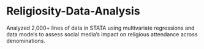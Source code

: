 # Religiosity-Data-Analysis
Analyzed 2,000+ lines of data in STATA using multivariate regressions and data models to assess social  media’s impact on religious attendance across denominations.
